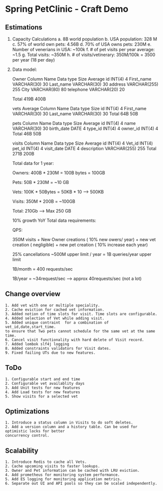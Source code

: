 # Spring PetClinic - Craft Demo

## Estimations

1. Capacity Calculations
    a. 8B world population
    b. USA population: 328 M
    c. 57% of world own pets: 4.56B
    d. 70% of USA owns pets: 230M
    e. Number of venerians in USA: ~100k
    f. # of pet visits per year average: ~1.5
    g. Total visits: ~350M
    h. # of visits/vetinerary: 350M/100k = 3500 per year (18 per day)
2. Data model:

    Owner
    Column Name	Data type	Size	Average
    id	INT(4)	4
    First_name	VARCHAR(30)	30
    Last_name	VARCHAR(30)	30
    address	VARCHAR(255)	255
    City	VARCHAR(80)	80
    telephone	VARCHAR(20)	20
    
    Total		 419B	400B
    
    vets			Average
    Column Name	Data type	Size
    id	INT(4)	4
    First_name	VARCHAR(30)	30
    Last_name	VARCHAR(30)	30
    Total		 64B	50B
    
    
    
    pets
    Column Name	Data type	Size	Average
    id	INT(4)	4
    name	VARCHAR(30)	30
    birth_date	DATE	4
    type_id	INT(4)	 4
    owner_id	INT(4)	4
    Total		46B	50B
    
    
    visits
    Column Name	Data type	Size	Average
    id	INT(4)	4
    Vet_id	INT(4)
    pet_id	INT(4)	4
    visit_date	DATE	4
    description	VARCHAR(255)	 255
    Total		271B	200B
    
    
    
    Total data for 1 year:
    
    Owners:
    400B * 230M = 100B bytes = 100GB
    
    Pets:
    50B * 230M = ~10 GB
    
    
    Vets:
    100K * 50Bytes = 50KB * 10 --> 500KB
    
    Visits:
    350M * 200B = ~100GB
    
    Total:
    210Gb --> Max 250 GB
    
    10% growth YoY
    Total data requirements:
    
    QPS:
    
    350M visits + New Owner creations ( 10% new owers/ year) + new vet creation ( negligible) + new pet creation ( 10% increase each year)
    
    25% cancellations
    ~500M upper limit / year = 1B queries/year upper limit
    
    1B/month = 400 requests/sec
    
    1B/year =  ~34request/sec --> approx 40requests/sec (not a lot)

## Change overview
    1. Add vet with one or multiple speciality.
    2. Cache eviction for cached vet information.
    3. Added notion of time slots for visit. Time slots are configurable.
    4. Added selection of Vet while adding visit.
    5. Added unique contraint  for a combination of vet_id,date,start_time.
    to ensure that Two pets cannot schedule for the same vet at the same time.
    6. Cancel visit functionality with hard delete of Visit record.
    7. Added lombok slf4j logging
    8. Added constraints validators for Visit dates.
    9. Fixed failing UTs due to new features.

## ToDo
    1. Configurable start and end time
    2. Configurable vet availablity days
    3. Add Unit tests for new features
    4. Add Load tests for new features
    5. Show visits for a selected vet

## Optimizations
    1. Introduce a status column in Visits to do soft deletes.
    2. Add a version column and a history table. Can be used for optimistic locks for better
    concurrency control.


## Scalability
    1. Introduce Redis to cache all Vets.
    2. Cache upcoming visits to faster lookups.
    3. Owner and Pet information can be cached with LRU eviction. 
    4. Add prometheus for monitoring system performance.
    5. Add ES logging for monitoring application metrics.
    6. Separate out UI and API pools so they can be scaled independently.
